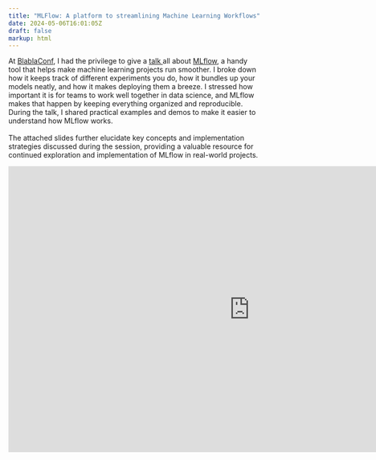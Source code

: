 ```yaml
---
title: "MLFlow: A platform to streamlining Machine Learning Workflows"
date: 2024-05-06T16:01:05Z
draft: false
markup: html
---
```


<p>At <a href = https://www.blablaconf.com> BlablaConf</a>, I had the privilege to give a <a href=https://youtu.be/rVLlGQcXgOQ?t=16393> talk </a> all about <a href = https://mlflow.org>MLflow</a>, a handy tool that helps make machine learning projects run smoother. I broke down how it keeps track of different experiments you do, how it bundles up your models neatly, and how it makes deploying them a breeze. I stressed how important it is for teams to work well together in data science, and MLflow makes that happen by keeping everything organized and reproducible. During the talk, I shared practical examples and demos to make it easier to understand how MLflow works. 
</br></br>
The attached slides further elucidate key concepts and implementation strategies discussed during the session, providing a valuable resource for continued exploration and implementation of MLflow in real-world projects.
</p>
<iframe src="https://docs.google.com/presentation/d/e/2PACX-1vRiya-S6RJN50h2oit2i7Whbk-IEWWp20sSv8Nl0liRtrrqsPE-Or8W1S9PntTYm1C5Tk29g-5oC3Qm/embed?start=false&loop=false&delayms=3000" frameborder="0" width="960" height="569" allowfullscreen="true" mozallowfullscreen="true" webkitallowfullscreen="true"></iframe>
